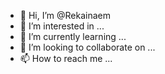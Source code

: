 - 👋 Hi, I’m @Rekainaem
- 👀 I’m interested in ...
- 🌱 I’m currently learning ...
- 💞️ I’m looking to collaborate on ...
- 📫 How to reach me ...

<!---
Rekainaem/Rekainaem is a ✨ special ✨ repository because its `README.md` (this file) appears on your GitHub profile.
You can click the Preview link to take a look at your changes.
--->
